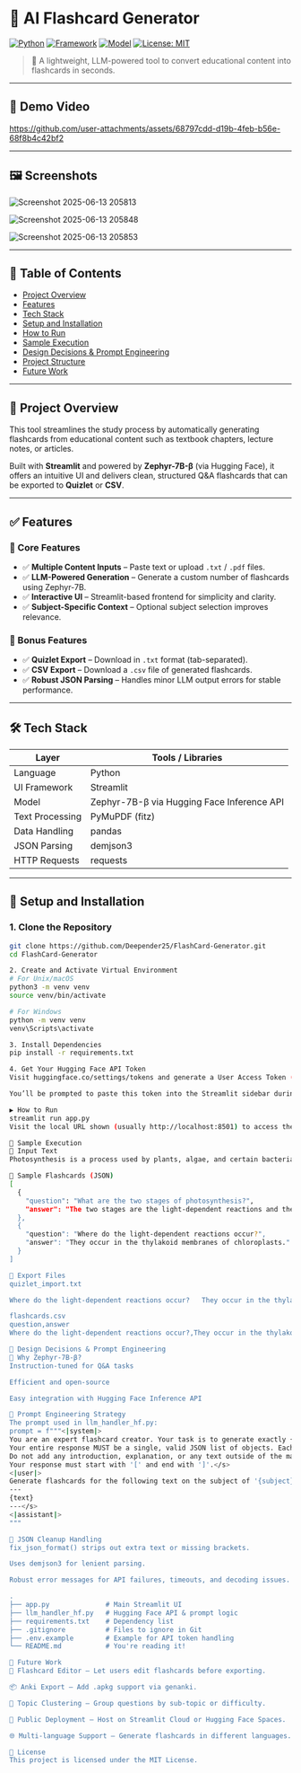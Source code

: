 # 🧠 AI Flashcard Generator

[![Python](https://img.shields.io/badge/Python-3.9%2B-blue.svg)](https://www.python.org/downloads/)
[![Framework](https://img.shields.io/badge/Framework-Streamlit-red.svg)](https://streamlit.io/)
[![Model](https://img.shields.io/badge/Model-Zephyr--7B-yellow.svg)](https://huggingface.co/HuggingFaceH4/zephyr-7b-beta)
[![License: MIT](https://img.shields.io/badge/License-MIT-green.svg)](https://opensource.org/licenses/MIT)

> 📘 A lightweight, LLM-powered tool to convert educational content into flashcards in seconds.

---

## 🎥 Demo Video

https://github.com/user-attachments/assets/68797cdd-d19b-4feb-b56e-68f8b4c42bf2

---
## 🖼️ Screenshots

![Screenshot 2025-06-13 205813](https://github.com/user-attachments/assets/0357900f-d342-44ee-979b-20c37ff7c5eb)

![Screenshot 2025-06-13 205848](https://github.com/user-attachments/assets/21a2d285-03c4-44a3-a670-3112ec308626)

![Screenshot 2025-06-13 205853](https://github.com/user-attachments/assets/405fff55-8570-477f-a48d-6e60ac265512)

---

## 📑 Table of Contents

- [Project Overview](#project-overview)
- [Features](#features)
- [Tech Stack](#tech-stack)
- [Setup and Installation](#setup-and-installation)
- [How to Run](#how-to-run)
- [Sample Execution](#sample-execution)
- [Design Decisions & Prompt Engineering](#design-decisions--prompt-engineering)
- [Project Structure](#project-structure)
- [Future Work](#future-work)

---

## 🚀 Project Overview

This tool streamlines the study process by automatically generating flashcards from educational content such as textbook chapters, lecture notes, or articles.

Built with **Streamlit** and powered by **Zephyr-7B-β** (via Hugging Face), it offers an intuitive UI and delivers clean, structured Q&A flashcards that can be exported to **Quizlet** or **CSV**.

---

## ✅ Features

### 🔹 Core Features

- ✅ **Multiple Content Inputs** – Paste text or upload `.txt` / `.pdf` files.
- ✅ **LLM-Powered Generation** – Generate a custom number of flashcards using Zephyr-7B.
- ✅ **Interactive UI** – Streamlit-based frontend for simplicity and clarity.
- ✅ **Subject-Specific Context** – Optional subject selection improves relevance.

### 🔸 Bonus Features

- ✅ **Quizlet Export** – Download in `.txt` format (tab-separated).
- ✅ **CSV Export** – Download a `.csv` file of generated flashcards.
- ✅ **Robust JSON Parsing** – Handles minor LLM output errors for stable performance.

---

## 🛠️ Tech Stack

| Layer              | Tools / Libraries |
|-------------------|-------------------|
| Language           | Python            |
| UI Framework       | Streamlit         |
| Model              | Zephyr-7B-β via Hugging Face Inference API |
| Text Processing    | PyMuPDF (fitz)    |
| Data Handling      | pandas            |
| JSON Parsing       | demjson3          |
| HTTP Requests      | requests          |

---

## 🧰 Setup and Installation

### 1. Clone the Repository
```bash
git clone https://github.com/Deepender25/FlashCard-Generator.git
cd FlashCard-Generator

2. Create and Activate Virtual Environment
# For Unix/macOS
python3 -m venv venv
source venv/bin/activate

# For Windows
python -m venv venv
venv\Scripts\activate

3. Install Dependencies
pip install -r requirements.txt

4. Get Your Hugging Face API Token
Visit huggingface.co/settings/tokens and generate a User Access Token (with read permissions).

You’ll be prompted to paste this token into the Streamlit sidebar during app usage.

▶️ How to Run
streamlit run app.py
Visit the local URL shown (usually http://localhost:8501) to access the app.

🧪 Sample Execution
🔹 Input Text
Photosynthesis is a process used by plants, algae, and certain bacteria to convert light energy into chemical energy...

🔹 Sample Flashcards (JSON)
[
  {
    "question": "What are the two stages of photosynthesis?",
    "answer": "The two stages are the light-dependent reactions and the light-independent reactions (Calvin cycle)."
  },
  {
    "question": "Where do the light-dependent reactions occur?",
    "answer": "They occur in the thylakoid membranes of chloroplasts."
  }
]

🔹 Export Files
quizlet_import.txt

Where do the light-dependent reactions occur?	They occur in the thylakoid membranes of chloroplasts.

flashcards.csv
question,answer
Where do the light-dependent reactions occur?,They occur in the thylakoid membranes of chloroplasts.

🧠 Design Decisions & Prompt Engineering
🔸 Why Zephyr-7B-β?
Instruction-tuned for Q&A tasks

Efficient and open-source

Easy integration with Hugging Face Inference API

🔸 Prompt Engineering Strategy
The prompt used in llm_handler_hf.py:
prompt = f"""<|system|>
You are an expert flashcard creator. Your task is to generate exactly {num_cards} question-answer flashcards based on the provided text.
Your entire response MUST be a single, valid JSON list of objects. Each object must have a "question" key and an "answer" key.
Do not add any introduction, explanation, or any text outside of the main JSON list.
Your response must start with '[' and end with ']'.</s>
<|user|>
Generate flashcards for the following text on the subject of '{subject}':
---
{text}
---</s>
<|assistant|>
"""

🔸 JSON Cleanup Handling
fix_json_format() strips out extra text or missing brackets.

Uses demjson3 for lenient parsing.

Robust error messages for API failures, timeouts, and decoding issues.

.
├── app.py              # Main Streamlit UI
├── llm_handler_hf.py   # Hugging Face API & prompt logic
├── requirements.txt    # Dependency list
├── .gitignore          # Files to ignore in Git
├── .env.example        # Example for API token handling
└── README.md           # You're reading it!

🔮 Future Work
📝 Flashcard Editor – Let users edit flashcards before exporting.

📦 Anki Export – Add .apkg support via genanki.

🧠 Topic Clustering – Group questions by sub-topic or difficulty.

🚀 Public Deployment – Host on Streamlit Cloud or Hugging Face Spaces.

🌐 Multi-language Support – Generate flashcards in different languages.

📄 License
This project is licensed under the MIT License.
